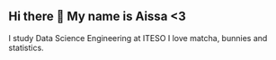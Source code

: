 ## Hi there 👋 My name is Aissa <3
I study Data Science Engineering at ITESO
I love matcha, bunnies and statistics.
